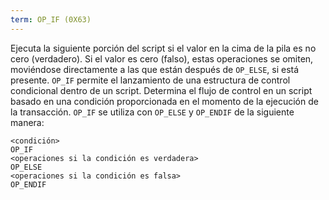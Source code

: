 ```yaml
---
term: OP_IF (0X63)
---
```


Ejecuta la siguiente porción del script si el valor en la cima de la pila es no cero (verdadero). Si el valor es cero (falso), estas operaciones se omiten, moviéndose directamente a las que están después de `OP_ELSE`, si está presente. `OP_IF` permite el lanzamiento de una estructura de control condicional dentro de un script. Determina el flujo de control en un script basado en una condición proporcionada en el momento de la ejecución de la transacción. `OP_IF` se utiliza con `OP_ELSE` y `OP_ENDIF` de la siguiente manera:

```text
<condición>
OP_IF
<operaciones si la condición es verdadera>
OP_ELSE
<operaciones si la condición es falsa>
OP_ENDIF
```
